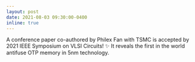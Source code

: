 ```yaml
---
layout: post
date: 2021-08-03 09:30:00-0400
inline: true
---
```


A conference paper co-authored by Philex Fan with TSMC is accepted by 2021 IEEE Symposium on VLSI Circuits! :sparkles: It reveals the first in the world antifuse OTP memory in 5nm technology.
